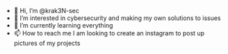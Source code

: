 - 👋 Hi, I’m @krak3N-sec
- 👀 I’m interested in cybersecurity and making my own solutions to issues
- 🌱 I’m currently learning everything
- 📫 How to reach me I am looking to create an instagram to post up pictures of my projects

<!---
Jewhil/Jewhil is a ✨ special ✨ repository because its `README.md` (this file) appears on your GitHub profile.
You can click the Preview link to take a look at your changes.
--->
